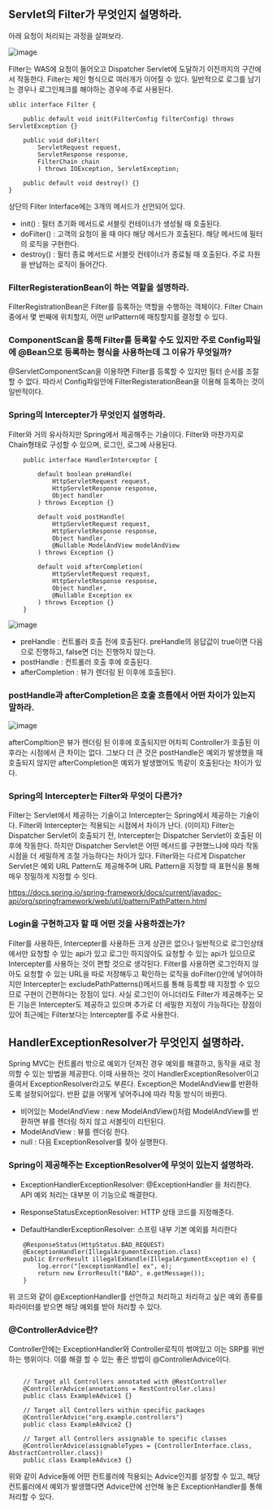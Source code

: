 ## Servlet의 Filter가 무엇인지 설명하라.
아래 요청이 처리되는 과정을 살펴보라.

![image](https://github.com/MentoringOrganization/Java/assets/46997074/1bd1865a-8409-4bab-8df9-dfea4f806139)


Filter는 WAS에 요청이 들어오고 Dispatcher Servlet에 도달하기 이전까지의 구간에서 작동한다. Filter는 체인 형식으로 여러개가 이어질 수 있다.
일반적으로 로그를 남기는 경우나 로그인체크를 해야하는 경우에 주로 사용된다.

```
ublic interface Filter {
    
    public default void init(FilterConfig filterConfig) throws ServletException {}
    
    public void doFilter(
        ServletRequest request,
        ServletResponse response,
        FilterChain chain
        ) throws IOException, ServletException;
    
    public default void destroy() {}
}
```
상단의 Filter Interface에는 3개의 메서드가 선언되어 있다.

- init()     : 필터 초기화 메서드로 서블릿 컨테이너가 생성될 때 호출된다.
- doFilter() : 고객의 요청이 올 때 마다 해당 메서드가 호출된다. 해당 메서드에 필터의 로직을 구현한다.
- destroy()  : 필터 종료 메서드로 서블릿 컨테이너가 종료될 때 호출된다. 주로 자원을 반납하는 로직이 들어간다.

### FilterRegisterationBean이 하는 역할을 설명하라.
FilterRegistrationBean은 Filter를 등록하는 역할을 수행하는 객체이다. Filter Chain 중에서 몇 번째에 위치할지, 어떤 urlPattern에 매칭할지를 결정할 수 있다.

### ComponentScan을 통해 Filter를 등록할 수도 있지만 주로 Config파일에 @Bean으로 등록하는 형식을 사용하는데 그 이유가 무엇일까?
@ServletComponentScan을 이용하면 Filter를 등록할 수 있지만 필터 순서를 조절할 수 없다. 따라서 Config파일안에 FilterRegisterationBean을 이용해 등록하는 것이 일반적이다.

### Spring의 Intercepter가 무엇인지 설명하라.
Filter와 거의 유사하지만 Spring에서 제공해주는 기술이다. Filter와 마찬가지로 Chain형태로 구성할 수 있으며, 로그인, 로그에 사용된다.
```
    public interface HandlerInterceptor {
        
        default boolean preHandle(
            HttpServletRequest request,
            HttpServletResponse response,
            Object handler
        ) throws Exception {}

        default void postHandle(
            HttpServletRequest request,
            HttpServletResponse response,
            Object handler,
            @Nullable ModelAndView modelAndView
        ) throws Exception {}
        
        default void afterCompletion(
            HttpServletRequest request,
            HttpServletResponse response,
            Object handler,
            @Nullable Exception ex
        ) throws Exception {}
    }
```

![image](https://github.com/MentoringOrganization/Java/assets/46997074/c1d48804-c1c9-48a0-bad3-905211b798a5)


- preHandle       : 컨트롤러 호출 전에 호출된다. preHandle의 응답값이 true이면 다음으로 진행하고, false면 더는 진행하지 않는다.
- postHandle      : 컨트롤러 호출 후에 호출된다.
- afterCompletion : 뷰가 렌더링 된 이후에 호출된다.

### postHandle과 afterCompletion은 호출 흐름에서 어떤 차이가 있는지 말하라.
![image](https://github.com/MentoringOrganization/Java/assets/46997074/17e16690-d6ee-4390-8581-fa42acf0efb2)

afterCompltion은 뷰가 렌더링 된 이후에 호출되지만 어차피 Controller가 호출된 이후라는 시점에서 큰 차이는 없다. 그보다 더 큰 것은 postHandle은 예외가 발생했을 때 호출되지 않지만 afterCompletion은 예외가 발생했어도 똑같이 호출된다는 차이가 있다.

### Spring의 Intercepter는 Filter와 무엇이 다른가?
Filter는 Servlet에서 제공하는 기술이고 Intercepter는 Spring에서 제공하는 기술이다. Filter와 Intercepter는 적용되는 시점에서 차이가 난다.
(이미지)
Filter는 Dispatcher Servlet이 호출되기 전, Intercepter는 Dispatcher Servlet이 호출된 이후에 작동한다. 하지만 Dispatcher Servlet은 어떤 메서드를 구현했느냐에 따라 작동 시점을 더 세밀하게 조절 가능하다는 차이가 있다.
Filter와는 다르게 Dispatcher Servlet은 예외 URL Pattern도 제공해주며 URL Pattern을 지정할 때 표현식을 통해 매우 정밀하게 지정할 수 잇다.

https://docs.spring.io/spring-framework/docs/current/javadoc-api/org/springframework/web/util/pattern/PathPattern.html

### Login을 구현하고자 할 때 어떤 것을 사용하겠는가?
Filter를 사용하든, Intercepter를 사용하든 크게 상관은 없으나 일반적으로 로그인상태에서만 요청할 수 있는 api가 있고 로그인 하지않아도 요청할 수 있는 api가 있으므로 Intercepter를 사용하는 것이 편할 것으로 생각된다. Filter를 사용하면 로그인하지 않아도 요청할 수 있는 URL을 따로 저장해두고 확인하는 로직을 doFilter()안에 넣어야하지만 Intercepter는 excludePathPatterns()메서드를 통해 등록할 때 지정할 수 있으므로 구현이 간편하다는 장점이 있다. 사실 로그인이 아니더라도 Filter가 제공해주는 모든 기능은 Intercepter도 제공하고 있으며 추가로 더 세밀한 지정이 가능하다는 장점이 있어 최근에는 Filter보다는 Intercepter를 주로 사용한다.

## HandlerExceptionResolver가 무엇인지 설명하라.
Spring MVC는 컨트롤러 밖으로 예외가 던져진 경우 예외를 해결하고, 동작을 새로 정의할 수 있는 방법을 제공한다. 이때 사용하는 것이 HandlerExceptionResolver이고 줄여서 ExceptionResolver라고도 부른다. Exception은 ModelAndView를 반환하도록 설정되어있다.
반환 값을 어떻게 넣어주냐에 따라 작동 방식이 바뀐다.
- 비어있는 ModelAndView : new ModelAndView()처럼 ModelAndView를 반환하면 뷰를 렌더링 하지 않고 서블릿이 리턴된다.
- ModelAndView         : 뷰를 렌더링 한다.
- null                 : 다음 ExceptionResolver를 찾아 실행한다. 

### Spring이 제공해주는 ExceptionResolver에 무엇이 있는지 설명하라.
- ExceptionHandlerExceptionResolver: @ExceptionHandler 을 처리한다. API 예외 처리는 대부분 이 기능으로 해결한다.

- ResponseStatusExceptionResolver: HTTP 상태 코드를 지정해준다.

- DefaultHandlerExceptionResolver: 스프링 내부 기본 예외를 처리한다

```
    @ResponseStatus(HttpStatus.BAD_REQUEST)
    @ExceptionHandler(IllegalArgumentException.class)
    public ErrorResult illegalExHandle(IllegalArgumentException e) {
        log.error("[exceptionHandle] ex", e);
        return new ErrorResult("BAD", e.getMessage());
    }
```
위 코드와 같이 @ExceptionHandler를 선언하고 처리하고 처리하고 싶은 예외 종류를 파라미터를 받으면 해당 예외를 받아 처리할 수 있다.

### @ControllerAdvice란?
Controller안에는 ExceptionHandler와 Controller로직이 썪여있고 이는 SRP를 위반하는 행위이다. 이를 해결 할 수 있는 좋은 방법이 @ControllerAdvice이다. 

```

    // Target all Controllers annotated with @RestController
    @ControllerAdvice(annotations = RestController.class)
    public class ExampleAdvice1 {}

    // Target all Controllers within specific packages
    @ControllerAdvice("org.example.controllers")
    public class ExampleAdvice2 {}

    // Target all Controllers assignable to specific classes
    @ControllerAdvice(assignableTypes = {ControllerInterface.class, AbstractController.class})
    public class ExampleAdvice3 {}

```
위와 같이 Advice들에 어떤 컨트롤러에 적용되는 Advice인지를 설정할 수 있고, 해당 컨트롤러에서 예외가 발생했다면 Advice안에 선언해 놓은 ExceptionHandler를 통해 처리할 수 있다.
